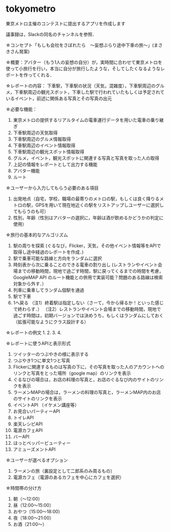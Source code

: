 tokyometro
===============

東京メトロ主催のコンテストに提出するアプリを作成します

議事録は，Slackの同名のチャンネルを参照．

☆コンセプト「もしも会社をさぼれたら　〜妄想ぶらり途中下車の旅〜」(まさきさん発案)

☆概要：アバター（もう1人の妄想の自分）が，実時間に合わせて東京メトロを使って小旅行を行い，本当に自分が旅行したような，そしてしたくなるようなレポートを作ってくれる．

☆レポートの内容：
下車駅，下車駅の状況（天気，混雑度），下車駅周辺のグルメ，下車駅周辺の観光スポット，下車した駅で行われていたもしくは予定されているイベント，前述に関係ある写真とその写真の出元

☆必要な機能：
1. 東京メトロの提供するリアルタイムの電車運行データを用いた電車の乗り継ぎ
2. 下車駅周辺の天気取得
3. 下車駅周辺のグルメ情報取得
4. 下車駅周辺のイベント情報取得
5. 下車駅周辺の観光スポット情報取得
6. グルメ，イベント，観光スポットに関連する写真と写真を取った人の取得
7. 上記の情報をレポートとして出力する機能
8. アバター機能
9. ルート

☆ユーザーから入力してもらう必要のある項目
1. 出発地点（自宅，学校，職場の最寄りのメトロの駅，もしくは良く降りるメトロの駅，GPSを用いて現在地近くの駅をリストアップしユーザーに選択してもらうのも可）
2. 性別，年齢（性別はアバターの選択に，年齢は酒が飲めるかどうかの判定に使用）

☆旅行の基本的なアルゴリズム
1. 駅の周りを探索 (ぐるなび，Flicker，天気，その他イベント情報等をAPIで取得し途中経過のレポートを作成．)
2. 駅で乗車可能な路線と方向をランダムに選択
3. 時刻表から次に乗ることのできる電車の割り出し (レストランやイベント会場までの移動時間，現地で過ごす時間，駅に戻ってくるまでの時間を考慮，GoogleMAP API のルート機能との併用で実装可能？問題のある路線は検索対象から外す．）
4. 列車に乗車してランダム個駅を通過
5. 駅で下車
6. 1へ戻る
（注1）終着駅は指定しない（さーて，今から帰るか！といった感じで終わらす．）
（注2）レストランやイベント会場までの移動時間，現地で過ごす時間は，初期バージョンでは決めうち，もしくはランダムにしておく（拡張可能なようにクラス設計する）

☆レポートの例文
1.
2.
3.
4.

☆レポートに使うAPIと表示形式
1. ツイッターのつぶやきの様に表示する
2. つぶやき1つに単文1つと写真
3. Flickerに関連するものは写真の下に，その写真を取った人のアカウントへのリンクと写真をとった場所（google map）のリンクを表示
4. ぐるなびの場合は，お店の料理の写真と，お店のぐるなび内のサイトのリンクを表示
5. ラーメンMAPの場合は，ラーメンの料理の写真と，ラーメンMAP内のお店のサイトのリンクを表示
6. イベントAPI （イケメン講座等）
6. お見合いパーティーAPI
7. トイレAPI
8. 楽天レシピAPI
9. 電源カフェAPI
10. バーAPI
11. ほっとペッパービューティー
12. アミューズメントAPI

☆ユーザーが選べるオプション
1. ラーメンの旅（裏設定として二郎系のみ周るもの）
2. 電源カフェ（電源のあるカフェを中心にカフェを選択）

☆時間帯の分け方
1. 朝（〜12:00）
2. 昼（12:00〜15:00）
3. おやつ（15:00〜18:00）
4. 夜（18:00〜21:00）
5. お酒（21:00〜）